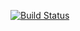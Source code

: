 [![Build Status](https://travis-ci.org/juanpablocamejo/unq-desapp.svg?branch=master)](https://travis-ci.org/juanpablocamejo/unq-desapp)
